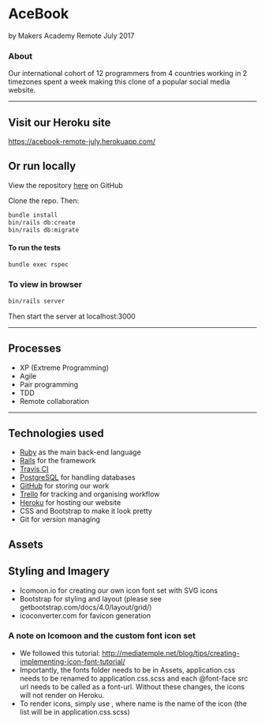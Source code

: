 # AceBook
by Makers Academy Remote July 2017

### About
Our international cohort of 12 programmers from 4 countries working in 2 timezones spent a week making this clone of a popular social media website.

---
## Visit our Heroku site
https://acebook-remote-july.herokuapp.com/

## Or run locally
View the repository [here](https://github.com/makersacademy/acebook-remote-july-2017) on GitHub

Clone the repo. Then:

```bash
bundle install
bin/rails db:create
bin/rails db:migrate
```
#### To run the tests
```bash
bundle exec rspec
```

### To view in browser
```bash
bin/rails server
```
Then start the server at localhost:3000

---
## Processes
* XP (Extreme Programming)
* Agile
* Pair programming
* TDD
* Remote collaboration

---
## Technologies used
* [Ruby](https://www.ruby-lang.org/en/) as the main back-end language
* [Rails](http://rubyonrails.org/) for the framework
* [Travis CI](https://travis-ci.org/)
* [PostgreSQL](https://www.postgresql.org/) for handling databases
* [GitHub](https://github.com/makersacademy/acebook-remote-july-2017) for storing our work
* [Trello](https://trello.com/) for tracking and organising workflow
* [Heroku](https://acebook-remote-july.herokuapp.com/
) for hosting our website
* CSS and Bootstrap to make it look pretty
* Git for version managing

## Assets

## Styling and Imagery
* Icomoon.io for creating our own icon font set with SVG icons
* Bootstrap for styling and layout (please see getbootstrap.com/docs/4.0/layout/grid/)
* icoconverter.com for favicon generation

### A note on Icomoon and the custom font icon set
* We followed this tutorial: http://mediatemple.net/blog/tips/creating-implementing-icon-font-tutorial/
* Importantly, the fonts folder needs to be in Assets, application.css needs to be renamed to application.css.scss and each @font-face src url needs to be called as a font-url. Without these changes, the icons will not render on Heroku.
* To render icons, simply use <span class="icon-name" id="icon"></span>, where name is the name of the icon (the list will be in application.css.scss)
